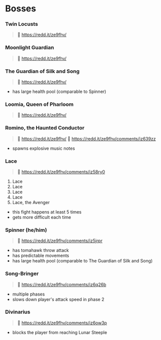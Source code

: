 # Bosses

### Twin Locusts
> 🔗 https://redd.it/ze9fhv/

### Moonlight Guardian
> 🔗 https://redd.it/ze9fhv/

### The Guardian of Silk and Song
> 🔗 https://redd.it/ze9fhv/
* has large health pool (comparable to Spinner)

### Loomia, Queen of Pharloom
> 🔗 https://redd.it/ze9fhv/

### Romino, the  Haunted Conductor
> 🔗 https://redd.it/ze9fhv/
> 🔗 https://redd.it/ze9fhv/comments/iz639zz
* spawns explosive music notes

### Lace
> 🔗 https://redd.it/ze9fhv/comments/iz58ry0
1. Lace
2. Lace
3. Lace
4. Lace
5. Lace, the Avenger
* this fight happens at least 5 times
* gets more difficult each time 

### Spinner (he/him)
> 🔗 https://redd.it/ze9fhv/comments/iz5jrpr
* has tomahawk throw attack
* has predictable movements
* has large health pool (comparable to The Guardian of Silk and Song)

### Song-Bringer
> 🔗 https://redd.it/ze9fhv/comments/iz6q26b
* multiple phases
* slows down player's attack speed in phase 2

### Divinarius
> 🔗 https://redd.it/ze9fhv/comments/iz6ow3p
* blocks the player from reaching Lunar Steeple
